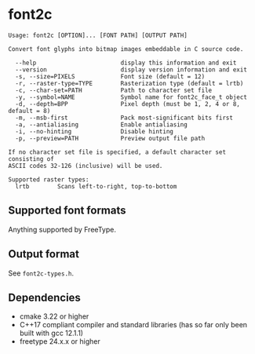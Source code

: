 # font2c
```
Usage: font2c [OPTION]... [FONT PATH] [OUTPUT PATH]

Convert font glyphs into bitmap images embeddable in C source code.

  --help                        display this information and exit
  --version                     display version information and exit
  -s, --size=PIXELS             Font size (default = 12)
  -r, --raster-type=TYPE        Rasterization type (default = lrtb)
  -c, --char-set=PATH           Path to character set file
  -y, --symbol=NAME             Symbol name for font2c_face_t object
  -d, --depth=BPP               Pixel depth (must be 1, 2, 4 or 8, default = 8)
  -m, --msb-first               Pack most-significant bits first
  -a, --antialiasing            Enable antialiasing
  -i, --no-hinting              Disable hinting
  -p, --preview=PATH            Preview output file path

If no character set file is specified, a default character set consisting of
ASCII codes 32-126 (inclusive) will be used.

Supported raster types:
  lrtb        Scans left-to-right, top-to-bottom
```
## Supported font formats
Anything supported by FreeType.

## Output format
See `font2c-types.h`.

## Dependencies
- cmake 3.22 or higher
- C++17 compliant compiler and standard libraries (has so far only been built with gcc 12.1.1)
- freetype 24.x.x or higher
